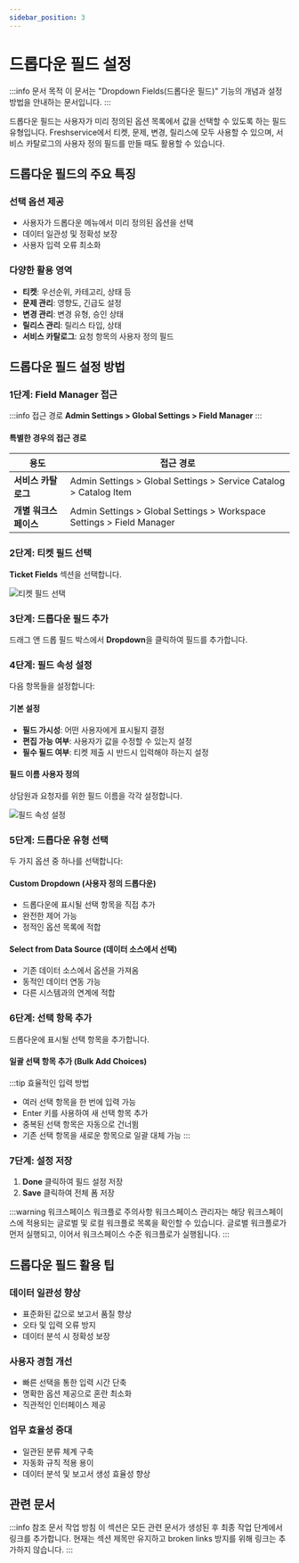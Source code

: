 ```yaml
---
sidebar_position: 3
---
```


# 드롭다운 필드 설정

:::info 문서 목적
이 문서는 "Dropdown Fields(드롭다운 필드)" 기능의 개념과 설정 방법을 안내하는 문서입니다.
:::

드롭다운 필드는 사용자가 미리 정의된 옵션 목록에서 값을 선택할 수 있도록 하는 필드 유형입니다. Freshservice에서 티켓, 문제, 변경, 릴리스에 모두 사용할 수 있으며, 서비스 카탈로그의 사용자 정의 필드를 만들 때도 활용할 수 있습니다.

## 드롭다운 필드의 주요 특징

### 선택 옵션 제공
- 사용자가 드롭다운 메뉴에서 미리 정의된 옵션을 선택
- 데이터 일관성 및 정확성 보장
- 사용자 입력 오류 최소화

### 다양한 활용 영역
- **티켓**: 우선순위, 카테고리, 상태 등
- **문제 관리**: 영향도, 긴급도 설정
- **변경 관리**: 변경 유형, 승인 상태
- **릴리스 관리**: 릴리스 타입, 상태
- **서비스 카탈로그**: 요청 항목의 사용자 정의 필드

## 드롭다운 필드 설정 방법

### 1단계: Field Manager 접근

:::info 접근 경로
**Admin Settings > Global Settings > Field Manager**
:::

#### 특별한 경우의 접근 경로

| 용도 | 접근 경로 |
|------|-----------|
| **서비스 카탈로그** | Admin Settings > Global Settings > Service Catalog > Catalog Item |
| **개별 워크스페이스** | Admin Settings > Global Settings > Workspace Settings > Field Manager |

### 2단계: 티켓 필드 선택

**Ticket Fields** 섹션을 선택합니다.

![티켓 필드 선택](https://s3.amazonaws.com/cdn.freshdesk.com/data/helpdesk/attachments/production/50013325153/original/946HWtEEBuIUW1e4qM2UyQlVmrJQV17dNg.png?1728413909)

### 3단계: 드롭다운 필드 추가

드래그 앤 드롭 필드 박스에서 **Dropdown**을 클릭하여 필드를 추가합니다.

### 4단계: 필드 속성 설정

다음 항목들을 설정합니다:

#### 기본 설정
- **필드 가시성**: 어떤 사용자에게 표시될지 결정
- **편집 가능 여부**: 사용자가 값을 수정할 수 있는지 설정
- **필수 필드 여부**: 티켓 제출 시 반드시 입력해야 하는지 설정

#### 필드 이름 사용자 정의
상담원과 요청자를 위한 필드 이름을 각각 설정합니다.

![필드 속성 설정](https://s3.amazonaws.com/cdn.freshdesk.com/data/helpdesk/attachments/production/50013325145/original/HS9rb9D6hjTvJVXjntdYmI0Gibjyr6iN1g.png?1728413804)

### 5단계: 드롭다운 유형 선택

두 가지 옵션 중 하나를 선택합니다:

#### Custom Dropdown (사용자 정의 드롭다운)
- 드롭다운에 표시될 선택 항목을 직접 추가
- 완전한 제어 가능
- 정적인 옵션 목록에 적합

#### Select from Data Source (데이터 소스에서 선택)
- 기존 데이터 소스에서 옵션을 가져옴
- 동적인 데이터 연동 가능
- 다른 시스템과의 연계에 적합

### 6단계: 선택 항목 추가

드롭다운에 표시될 선택 항목을 추가합니다.

#### 일괄 선택 항목 추가 (Bulk Add Choices)
:::tip 효율적인 입력 방법
- 여러 선택 항목을 한 번에 입력 가능
- Enter 키를 사용하여 새 선택 항목 추가
- 중복된 선택 항목은 자동으로 건너뜀
- 기존 선택 항목을 새로운 항목으로 일괄 대체 가능
:::

### 7단계: 설정 저장

1. **Done** 클릭하여 필드 설정 저장
2. **Save** 클릭하여 전체 폼 저장

:::warning 워크스페이스 워크플로 주의사항
워크스페이스 관리자는 해당 워크스페이스에 적용되는 글로벌 및 로컬 워크플로 목록을 확인할 수 있습니다. 글로벌 워크플로가 먼저 실행되고, 이어서 워크스페이스 수준 워크플로가 실행됩니다.
:::

## 드롭다운 필드 활용 팁

### 데이터 일관성 향상
- 표준화된 값으로 보고서 품질 향상
- 오타 및 입력 오류 방지
- 데이터 분석 시 정확성 보장

### 사용자 경험 개선
- 빠른 선택을 통한 입력 시간 단축
- 명확한 옵션 제공으로 혼란 최소화
- 직관적인 인터페이스 제공

### 업무 효율성 증대
- 일관된 분류 체계 구축
- 자동화 규칙 적용 용이
- 데이터 분석 및 보고서 생성 효율성 향상

## 관련 문서

:::info 참조 문서 작업 방침
이 섹션은 모든 관련 문서가 생성된 후 최종 작업 단계에서 링크를 추가합니다.
현재는 섹션 제목만 유지하고 broken links 방지를 위해 링크는 추가하지 않습니다.
:::

<!-- 최종 작업 시 아래 형태로 추가:
- [티켓 필드 설정 가이드](./setting-up-form-fields-tickets-problems-changes-releases)
- [다양한 티켓 필드 유형 이해](./understanding-different-types-ticket-fields)
- [사용자 정의 필드 생성](./creating-custom-fields-ticket-problem-change-release-task-form)
-->
